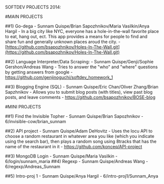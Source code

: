 SOFTDEV PROJECTS 2014:

#MAIN PROJECTS

##1) Go-dega
    - Sunnam Quispe/Brian Sapozhnikov/Maria Vasilkin/Anya Hargil
    - In a big city like NYC, everyone has a hole-in-the-wall favorite place to eat, hang out, ect. This app provides a means for people to find and share fun and generally unknown places aroud the city.
    - [https://github.com/bsapozhnikov/Holes-In-The-Wall.git](https://github.com/bsapozhnikov/Holes-In-The-Wall.git)

##2) Language Interpreter/Data Scraping:
	 - Sunnam Quispe/Genji/Sophie Gershon/Andreas Wang
	 - Tries to answer the "who" and "where" questions by getting answers from	google
	 - https://github.com/genjinoguchi/softdev_homework_1

##3) Blogging Engine (SQL)
   	  - Sunnam Quispe/Eric Chan/Oliver Zhang/Brian Sapzhnikov
	  - Allows you to submit blog posts (with titles), view past blog posts, and leave comments
	  - https://github.com/bsapozhnikov/BOSE-blog


#MINI PROJECTS

##1) Find the Invisible Topher
    - Sunnam Quispe/Brian Sapozhnikov
    - 6/invisible-cow/brian_sunnam

##2) API project
    - Sunnam Quispe/Adam DeHovitz
    - Uses the locu API to choose a random restaurant in whatever area
    you like (which you indicate using the search bar), then plays a
    random song using 8tracks that has the name of the restaurant in it
    - https://github.com/konceq/API-project

##3) MongoDB Login
   	- Sunnam Quispe/Maria Vasilkin
    - 6/login/sunnam_maria
##4) Regexp
	- Sunnam Quispe/Andreas Wang
    - 6/regexp/Andreas_Sunnam

##5)  Intro-proj 1
	- Sunnam Quispe/Anya Hargil
    - 6/intro-proj1/Sunnam_Anya 
